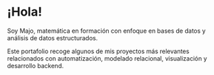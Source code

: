 # ¡Hola!

Soy Majo, matemática en formación con enfoque en bases de datos y análisis de datos estructurados.

Este portafolio recoge algunos de mis proyectos más relevantes relacionados con automatización, modelado relacional, visualización y desarrollo backend.